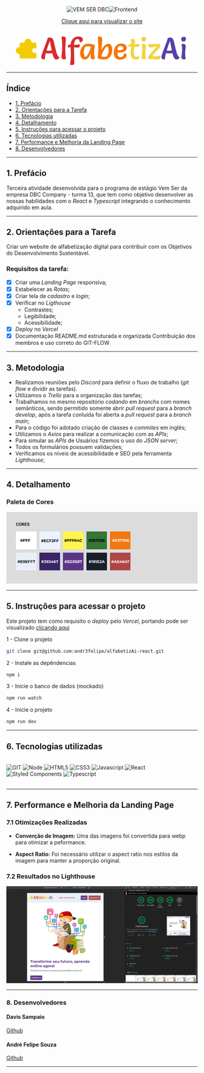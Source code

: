 <div align="center">
<p>
  <img src="https://img.shields.io/badge/VEM SER DBC-0169E6?style=for-the-badge" alt="VEM SER DBC"/><img src="https://img.shields.io/badge/FRONTEND-111?style=for-the-badge" alt="Frontend"/>
</p>

[Clique aqui para visualizar o site](https://alfabetiz-ai-react.vercel.app/)

<img align="center"  src="./src/assets/logotipo.svg" alt="Logotipo da AlfabetizAi, alfabetização digital infantil de 4 a 9 anos" title="Logotipo da AlfabetizAi"><br>

</div>
  
***

## Índice

- [1. Prefácio](#1-prefácio)
- [2. Orientações para a Tarefa](#2-orientações-para-a-tarefa)
- [3. Metodologia](#3-metodologia)
- [4. Detalhamento](#4-detalhamento)
- [5. Instruções para acessar o projeto](#5-instruções-para-acessar-o-projeto)
- [6. Tecnologias utilizadas](#6-tecnologias-utilizadas)
- [7. Performance e Melhoria da Landing Page](#7-performance-e-melhoria-da-landing-page)
- [8. Desenvolvedores](#8-desenvolvedores)

---

## 1. Prefácio

Terceira atividade desenvolvida para o programa de estágio Vem Ser da empresa DBC Company - turma 13, que tem como objetivo desenvolver as nossas habilidades com o _React_ e _Typescript_ integrando o conhecimento adquirido em aula.

---

## 2. Orientações para a Tarefa

Criar um website de alfabetização digital para contribuir com os Objetivos do Desenvolvimento Sustentável.

### Requisitos da tarefa:

- [x] Criar uma _Landing Page_ responsiva;
- [x] Estabelecer as _Rotas_;
- [x] Criar tela de _cadastro_ e _login_;
- [x] Verificar no _Ligthouse_
  - Contrastes;
  - Legibilidade;
  - Acessibilidade;
- [x] _Deploy_ no _Vercel_
- [x] Documentação README.md estruturada e organizada
      Contribuição dos membros e uso correto do GIT-FLOW

---

## 3. Metodologia

- Realizamos reuniões pelo _Discord_ para definir o fluxo de trabalho (_git flow_ e dividir as tarefas).
- Utilizamos o _Trello_ para a organização das tarefas;
- Trabalhamos no mesmo repositório _codando_ em _branchs_ com nomes semânticos, sendo permitido somente abrir _pull request_ para a _branch develop_, após a tarefa conluída foi aberta a _pull request_ para a _branch main_;
- Para o código foi adotado criação de classes e _commites_ em inglês;
- Utilizamos o _Axios_ para realizar a comunicação com as _APIs_;
- Para simular as _APIs_ de Usuários fizemos o uso do _JSON server_;
- Todos os formulários possuem validações;
- Verificamos os níveis de acessibilidade e SEO pela ferramenta _Lighthouse_;

---

## 4. Detalhamento

### Paleta de Cores

<img src="./src/assets/paleta_cores.png" alt="paleta de cores utilizada no projeto" title="Paleta de Cores">

---

## 5. Instruções para acessar o projeto

Este projeto tem como requisito o _deploy_ pelo _Vercel_, portando pode ser visualizado [clicando aqui](https://alfabetiz-ai-react.vercel.app/)

1 - Clone o projeto

```bash
git clone git@github.com:andr3felipe/alfabetizAi-react.git
```

2 - Instale as depêndencias

```bash
npm i
```

3 - Inicie o banco de dados (mockado)

```bash
npm run watch
```

4 - Inicie o projeto

```bash
npm run dev
```

---

## 6. Tecnologias utilizadas

<div>
<br>
<img title="GIT" alt="GIT" src="https://img.shields.io/badge/GIT-E44C30?style=for-the-badge&logo=git&logoColor=white">
<img title="Node" alt="Node" src="https://img.shields.io/badge/Node.js-43853D?style=for-the-badge&logo=node.js&logoColor=white">
<img title="HTML5" alt="HTML5" src="https://img.shields.io/badge/HTML5-E34F26?style=for-the-badge&logo=html5&logoColor=white">
<img title="CSS3" alt="CSS3" src="https://img.shields.io/badge/CSS3-1572B6?style=for-the-badge&logo=css3&logoColor=white">
<img title="Javascript" alt="Javascript" src="https://img.shields.io/badge/JavaScript-F7DF1E?style=for-the-badge&logo=javascript&logoColor=black">
<img title="React" alt="React" src="https://img.shields.io/badge/React-20232A?style=for-the-badge&logo=react&logoColor=61DAFB">
<img title="Styled Components" alt="Styled Components" src="https://img.shields.io/badge/styled--components-DB7093?style=for-the-badge&logo=styled-components&logoColor=white">
<img title="Typescript" alt="Typescript" src="https://img.shields.io/badge/TypeScript-007ACC?style=for-the-badge&logo=typescript&logoColor=white">
</div>

 <br>

---

## 7. Performance e Melhoria da Landing Page

### 7.1 Otimizações Realizadas

- **Converção de Imagem:** Uma das imagens foi convertida para webp para otimizar a peformance.

- **Aspect Ratio:** Foi necessário utilizar o aspect ratio nos estilos da imagem para manter a proporção original.

### 7.2 Resultados no Lighthouse

<img title="Resultados do Lighthouse" alt="Resultados do Lighthouse" src="./src/assets/lp_lighthouse.webp">

---

### 8. Desenvolvedores

#### Davis Sampaio <br>

[Github](https://github.com/davislamenha)

#### André Felipe Souza <br>

[Github](https://github.com/andr3felipe)
<br>

---
